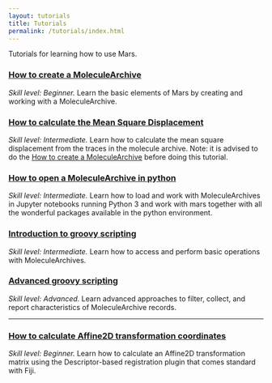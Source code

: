 ```yaml
---
layout: tutorials
title: Tutorials
permalink: /tutorials/index.html
---
```


Tutorials for learning how to use Mars.

### [How to create a MoleculeArchive](create-a-Molecule-Archive)

_Skill level: Beginner._ Learn the basic elements of Mars by creating and working with a MoleculeArchive.

### [How to calculate the Mean Square Displacement](calculate-msd)
_Skill level: Intermediate._  Learn how to calculate the mean square displacement from the traces in the molecule archive.
Note: it is advised to do the [How to create a MoleculeArchive](create-a-Molecule-Archive) before doing this tutorial.

### [How to open a MoleculeArchive in python](open-a-Molecule-Archive-in-Python)

_Skill level: Intermediate._  Learn how to load and work with MoleculeArchives in Jupyter notebooks running Python 3 and work with mars together with all the wonderful packages available in the python environment.

### [Introduction to groovy scripting](introduction-to-groovy-scripting)

_Skill level: Intermediate._ Learn how to access and perform basic operations with MoleculeArchives.

### [Advanced groovy scripting](advanced-groovy-scripting)

_Skill level: Advanced._ Learn advanced approaches to filter, collect, and report characteristics of MoleculeArchive records.

----

### [How to calculate Affine2D transformation coordinates](HowToCalculateAffine2D)

_Skill level: Beginner._ Learn how to calculate an Affine2D transformation matrix using the Descriptor-based registration plugin that comes standard with Fiji.
